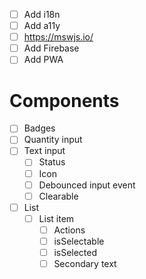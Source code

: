 - [ ] Add i18n
- [ ] Add a11y
- [ ] https://mswjs.io/
- [ ] Add Firebase
- [ ] Add PWA

# Components
- [ ] Badges
- [ ] Quantity input
- [ ] Text input
  - [ ] Status
  - [ ] Icon
  - [ ] Debounced input event
  - [ ] Clearable
- [ ] List
  - [ ] List item
    - [ ] Actions
    - [ ] isSelectable
    - [ ] isSelected
    - [ ] Secondary text
